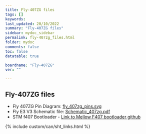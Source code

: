 ```yaml
---
title: Fly-407ZG files
tags: []
keywords: 
last_updated: 20/10/2022
summary: "Fly-407ZG files"
sidebar: mydoc_sidebar
permalink: fly-407zg_files.html
folder: mydoc
comments: false
toc: false
datatable: true

boardname: "Fly-407ZG" 
ver: "" 

---
```

## Fly-407ZG files


- Fly 407ZG Pin Diagram: [fly_407zg_pins.svg](https://github.com/Mellow-3D/FLYF407ZG/blob/master/picture/Pin%20diagram.png)
- Fly E3 V3 Schematic file: [Schematic_407zg.pdf](https://github.com/Mellow-3D/FLYF407ZG/blob/master/picture/Schematic.pdf)
- STM f407 Bootloader - [Link to Mellow F407 bootloader github](hhttps://github.com/Mellow-3D/f407bootloader/releases)

{% include custom/can/sht_links.html %}